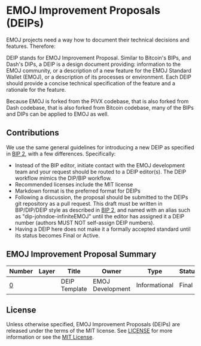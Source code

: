 # EMOJ Improvement Proposals (DEIPs)

EMOJ projects need a way how to document their technical decisions and features. Therefore:

DEIP stands for EMOJ Improvement Proposal. Similar to Bitcoin's BIPs, and Dash's DIPs, a DEIP is a design document providing: information to the EMOJ community, or a description of a new feature for the EMOJ Standard Wallet (EMOJ), or a description of its processes or environment. Each DEIP should provide a concise technical specification of the feature and a rationale for the feature.

Because EMOJ is forked from the PIVX codebase, that is also forked from Dash codebase, that is also forked from Bitcoin codebase, many of the BIPs and DIPs can be applied to EMOJ as well. 

## Contributions

We use the same general guidelines for introducing a new DEIP as specified in [BIP 2](https://github.com/bitcoin/bips/blob/master/bip-0002.mediawiki), with a few differences. Specifically:

* Instead of the BIP editor, initiate contact with the EMOJ development team and your request should be routed to a DEIP editor(s). The DEIP workflow mimics the DIP/BIP workflow.
* Recommended licenses include the MIT license
* Markdown format is the preferred format for DEIPs
* Following a discussion, the proposal should be submitted to the DEIPs git repository as a pull request. This draft must be written in BIP/DIP/DEIP style as described in [BIP 2](https://github.com/bitcoin/bips/blob/master/bip-0002.mediawiki), and named with an alias such as "dip-johndoe-infiniteEMOJ" until the editor has assigned it a DEIP number (authors MUST NOT self-assign DEIP numbers).
* Having a DEIP here does not make it a formally accepted standard until its status becomes Final or Active.

## EMOJ Improvement Proposal Summary

Number | Layer | Title | Owner | Type | Status
--- | --- | --- | --- | --- | ---
[0](DEIP0000.md) |  | DEIP Template | EMOJ Development | Informational | Final

## License

Unless otherwise specified, EMOJ Improvement Proposals (DEIPs) are released under the terms of the MIT license. See [LICENSE](LICENSE) for more information or see the [MIT License](https://opensource.org/licenses/MIT).
